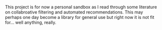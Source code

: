 This project is for now a personal sandbox as I read through some literature on
collabroative filtering and automated recommendations. This may perhaps one day
become a library for general use but right now it is not fit for... well
anything, really.
